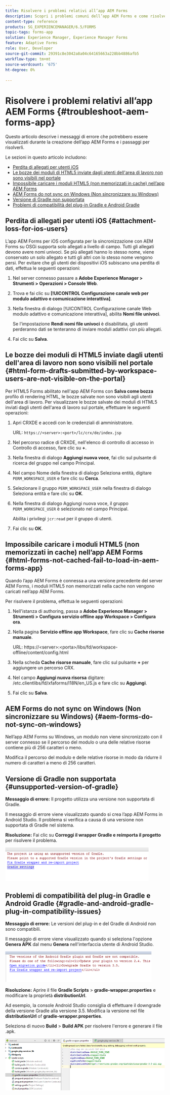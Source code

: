 ```yaml
---
title: Risolvere i problemi relativi all’app AEM Forms
description: Scopri i problemi comuni dell’app AEM Forms e come risolverli.
content-type: reference
products: SG_EXPERIENCEMANAGER/6.5/FORMS
topic-tags: forms-app
solution: Experience Manager, Experience Manager Forms
feature: Adaptive Forms
role: User, Developer
source-git-commit: 29391c8e3042a8a04c64165663a228bb4886afb5
workflow-type: tm+mt
source-wordcount: '675'
ht-degree: 0%

---
```


# Risolvere i problemi relativi all’app AEM Forms {#troubleshoot-aem-forms-app}

Questo articolo descrive i messaggi di errore che potrebbero essere visualizzati durante la creazione dell’app AEM Forms e i passaggi per risolverli.

Le sezioni in questo articolo includono:

* [Perdita di allegati per utenti iOS](/help/forms/using/issues-aem-forms-app.md#attachment-loss-for-ios-users)
* [Le bozze dei moduli di HTML5 inviate dagli utenti dell&#39;area di lavoro non sono visibili nel portale](/help/forms/using/issues-aem-forms-app.md#html-form-drafts-submitted-by-workspace-users-are-not-visible-on-the-portal)
* [Impossibile caricare i moduli HTML5 (non memorizzati in cache) nell’app AEM Forms](/help/forms/using/issues-aem-forms-app.md#html-forms-not-cached-fail-to-load-in-aem-forms-app)
* [AEM Forms do not sync on Windows (Non sincronizzare su Windows)](/help/forms/using/issues-aem-forms-app.md#aem-forms-do-not-sync-on-windows)
* [Versione di Gradle non supportata](/help/forms/using/issues-aem-forms-app.md#unsupported-version-of-gradle)
* [Problemi di compatibilità del plug-in Gradle e Android Gradle](/help/forms/using/issues-aem-forms-app.md#gradle-and-android-gradle-plug-in-compatibility-issues)

## Perdita di allegati per utenti iOS {#attachment-loss-for-ios-users}

L’app AEM Forms per iOS configurata per la sincronizzazione con AEM Forms su OSGi supporta solo allegati a livello di campo. Tutti gli allegati devono avere nomi univoci. Se più allegati hanno lo stesso nome, viene conservato un solo allegato e tutti gli altri con lo stesso nome vengono persi. Per evitare che gli utenti dei dispositivi iOS subiscano una perdita di dati, effettua le seguenti operazioni:

1. Nel server connesso passare a **Adobe Experience Manager > Strumenti > Operazioni > Console Web**.
1. Trova e fai clic su **[!UICONTROL Configurazione canale web per modulo adattivo e comunicazione interattiva]**.
1. Nella finestra di dialogo [!UICONTROL Configurazione canale Web modulo adattivo e comunicazione interattiva], abilita **Nomi file univoci**.

   Se l&#39;impostazione **Rendi nomi file univoci** è disabilitata, gli utenti perderanno dati se tenteranno di inviare moduli adattivi con più allegati.

1. Fai clic su **Salva**.

## Le bozze dei moduli di HTML5 inviate dagli utenti dell&#39;area di lavoro non sono visibili nel portale {#html-form-drafts-submitted-by-workspace-users-are-not-visible-on-the-portal}

Per HTML5 Forms abilitato nell&#39;app AEM Forms con **Salva come bozza** profilo di rendering HTML, le bozze salvate non sono visibili agli utenti dell&#39;area di lavoro. Per visualizzare le bozze salvate dei moduli di HTML5 inviati dagli utenti dell&#39;area di lavoro sul portale, effettuare le seguenti operazioni:

1. Apri CRXDE e accedi con le credenziali di amministratore.

   URL: `https://<server>:<port>/lc/crx/de/index.jsp`

1. Nel percorso radice di CRXDE, nell&#39;elenco di controllo di accesso in Controllo di accesso, fare clic su **+**.
1. Nella finestra di dialogo **Aggiungi nuova voce**, fai clic sul pulsante di ricerca del gruppo nel campo Principal.
1. Nel campo Nome della finestra di dialogo Seleziona entità, digitare `PERM_WORKSPACE_USER` e fare clic su **Cerca**.
1. Selezionare il gruppo `PERM_WORKSPACE_USER` nella finestra di dialogo Seleziona entità e fare clic su **OK**.
1. Nella finestra di dialogo Aggiungi nuova voce, il gruppo `PERM_WORKSPACE_USER` è selezionato nel campo Principal.

   Abilita i privilegi `jcr:read` per il gruppo di utenti.

1. Fai clic su **OK**.

## Impossibile caricare i moduli HTML5 (non memorizzati in cache) nell’app AEM Forms {#html-forms-not-cached-fail-to-load-in-aem-forms-app}

Quando l’app AEM Forms è connessa a una versione precedente del server AEM Forms, i moduli HTML5 non memorizzati nella cache non vengono caricati nell’app AEM Forms.

Per risolvere il problema, effettua le seguenti operazioni:

1. Nell&#39;istanza di authoring, passa a **Adobe Experience Manager > Strumenti > Configura servizio offline app Workspace > Configura ora**.
1. Nella pagina **Servizio offline app Workspace**, fare clic su **Cache risorse manuale**.

   URL: https://&lt;server>:&lt;porta>/libs/fd/workspace-offline/content/config.html

1. Nella scheda **Cache risorse manuale**, fare clic sul pulsante **+** per aggiungere un percorso CRX.
1. Nel campo **Aggiungi nuova risorsa** digitare: /etc.clientlibs/fd/xfaforms/I18N/en_US.js e fare clic su **Aggiungi**.
1. Fai clic su **Salva**.

## AEM Forms do not sync on Windows (Non sincronizzare su Windows) {#aem-forms-do-not-sync-on-windows}

Nell’app AEM Forms su Windows, un modulo non viene sincronizzato con il server connesso se il percorso del modulo o una delle relative risorse contiene più di 256 caratteri o meno.

Modifica il percorso del modulo e delle relative risorse in modo da ridurre il numero di caratteri a meno di 256 caratteri.

## Versione di Gradle non supportata {#unsupported-version-of-gradle}

**Messaggio di errore:** Il progetto utilizza una versione non supportata di Gradle.

Il messaggio di errore viene visualizzato quando si crea l’app AEM Forms in Android Studio. Il problema si verifica a causa di una versione non supportata di Gradle nel sistema.

**Risoluzione:** Fai clic su **Correggi il wrapper Gradle e reimporta il progetto** per risolvere il problema.

![gradle_unsupported_version](assets/gradle_unsupported_version.png)

## Problemi di compatibilità del plug-in Gradle e Android Gradle {#gradle-and-android-gradle-plug-in-compatibility-issues}

**Messaggio di errore:** Le versioni del plug-in e del Gradle di Android non sono compatibili.

Il messaggio di errore viene visualizzato quando si seleziona l&#39;opzione **Genera APK** dal menu **Genera** nell&#39;interfaccia utente di Android Studio.

![compatibilità_plug_gradle](assets/gradle_plugin_compatibility.png)

**Risoluzione:** Aprire il file **Gradle Scripts** > **gradle-wrapper.properties** e modificare la proprietà **distributionUrl**.

Ad esempio, la console Android Studio consiglia di effettuare il downgrade della versione Gradle alla versione 3.5. Modifica la versione nel file **distributionUrl** of **gradle-wrapper.properties**.

Seleziona di nuovo **Build** > **Build APK** per risolvere l&#39;errore e generare il file .apk.

![gradle_wrapper_properties](assets/gradle_wrapper_properties.png)
